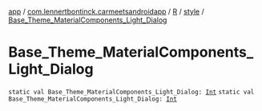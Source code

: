 [app](../../../index.md) / [com.lennertbontinck.carmeetsandroidapp](../../index.md) / [R](../index.md) / [style](index.md) / [Base_Theme_MaterialComponents_Light_Dialog](./-base_-theme_-material-components_-light_-dialog.md)

# Base_Theme_MaterialComponents_Light_Dialog

`static val Base_Theme_MaterialComponents_Light_Dialog: `[`Int`](https://kotlinlang.org/api/latest/jvm/stdlib/kotlin/-int/index.html)
`static val Base_Theme_MaterialComponents_Light_Dialog: `[`Int`](https://kotlinlang.org/api/latest/jvm/stdlib/kotlin/-int/index.html)